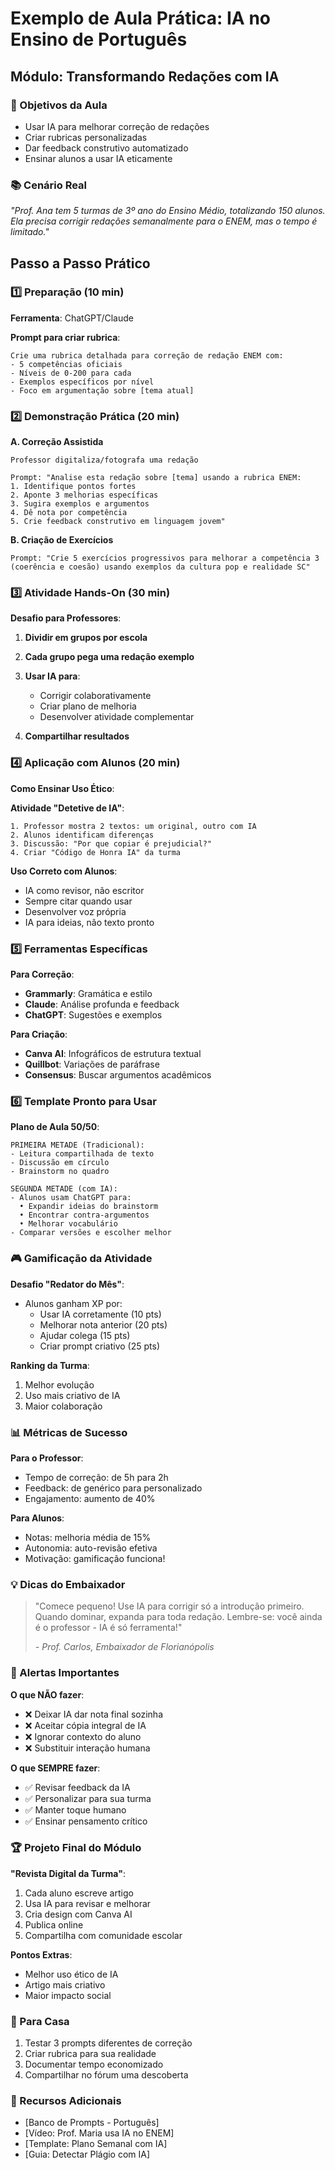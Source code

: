 # Exemplo de Aula Prática: IA no Ensino de Português

## Módulo: Transformando Redações com IA

### 🎯 Objetivos da Aula
- Usar IA para melhorar correção de redações
- Criar rubricas personalizadas
- Dar feedback construtivo automatizado
- Ensinar alunos a usar IA eticamente

### 📚 Cenário Real
*"Prof. Ana tem 5 turmas de 3º ano do Ensino Médio, totalizando 150 alunos. Ela precisa corrigir redações semanalmente para o ENEM, mas o tempo é limitado."*

## Passo a Passo Prático

### 1️⃣ Preparação (10 min)
**Ferramenta**: ChatGPT/Claude

**Prompt para criar rubrica**:
```
Crie uma rubrica detalhada para correção de redação ENEM com:
- 5 competências oficiais
- Níveis de 0-200 para cada
- Exemplos específicos por nível
- Foco em argumentação sobre [tema atual]
```

### 2️⃣ Demonstração Prática (20 min)

**A. Correção Assistida**
```
Professor digitaliza/fotografa uma redação

Prompt: "Analise esta redação sobre [tema] usando a rubrica ENEM:
1. Identifique pontos fortes
2. Aponte 3 melhorias específicas
3. Sugira exemplos e argumentos
4. Dê nota por competência
5. Crie feedback construtivo em linguagem jovem"
```

**B. Criação de Exercícios**
```
Prompt: "Crie 5 exercícios progressivos para melhorar a competência 3 
(coerência e coesão) usando exemplos da cultura pop e realidade SC"
```

### 3️⃣ Atividade Hands-On (30 min)

**Desafio para Professores**:

1. **Dividir em grupos por escola**
2. **Cada grupo pega uma redação exemplo**
3. **Usar IA para**:
   - Corrigir colaborativamente
   - Criar plano de melhoria
   - Desenvolver atividade complementar

4. **Compartilhar resultados**

### 4️⃣ Aplicação com Alunos (20 min)

**Como Ensinar Uso Ético**:

**Atividade "Detetive de IA"**:
```
1. Professor mostra 2 textos: um original, outro com IA
2. Alunos identificam diferenças
3. Discussão: "Por que copiar é prejudicial?"
4. Criar "Código de Honra IA" da turma
```

**Uso Correto com Alunos**:
- IA como revisor, não escritor
- Sempre citar quando usar
- Desenvolver voz própria
- IA para ideias, não texto pronto

### 5️⃣ Ferramentas Específicas

**Para Correção**:
- **Grammarly**: Gramática e estilo
- **Claude**: Análise profunda e feedback
- **ChatGPT**: Sugestões e exemplos

**Para Criação**:
- **Canva AI**: Infográficos de estrutura textual
- **Quillbot**: Variações de paráfrase
- **Consensus**: Buscar argumentos acadêmicos

### 6️⃣ Template Pronto para Usar

**Plano de Aula 50/50**:
```
PRIMEIRA METADE (Tradicional):
- Leitura compartilhada de texto
- Discussão em círculo
- Brainstorm no quadro

SEGUNDA METADE (com IA):
- Alunos usam ChatGPT para:
  • Expandir ideias do brainstorm
  • Encontrar contra-argumentos
  • Melhorar vocabulário
- Comparar versões e escolher melhor
```

### 🎮 Gamificação da Atividade

**Desafio "Redator do Mês"**:
- Alunos ganham XP por:
  - Usar IA corretamente (10 pts)
  - Melhorar nota anterior (20 pts)
  - Ajudar colega (15 pts)
  - Criar prompt criativo (25 pts)

**Ranking da Turma**:
1. Melhor evolução
2. Uso mais criativo de IA
3. Maior colaboração

### 📊 Métricas de Sucesso

**Para o Professor**:
- Tempo de correção: de 5h para 2h
- Feedback: de genérico para personalizado
- Engajamento: aumento de 40%

**Para Alunos**:
- Notas: melhoria média de 15%
- Autonomia: auto-revisão efetiva
- Motivação: gamificação funciona!

### 💡 Dicas do Embaixador

> "Comece pequeno! Use IA para corrigir só a introdução primeiro. 
> Quando dominar, expanda para toda redação. Lembre-se: você 
> ainda é o professor - IA é só ferramenta!"
> 
> *- Prof. Carlos, Embaixador de Florianópolis*

### 🚨 Alertas Importantes

**O que NÃO fazer**:
- ❌ Deixar IA dar nota final sozinha
- ❌ Aceitar cópia integral de IA
- ❌ Ignorar contexto do aluno
- ❌ Substituir interação humana

**O que SEMPRE fazer**:
- ✅ Revisar feedback da IA
- ✅ Personalizar para sua turma
- ✅ Manter toque humano
- ✅ Ensinar pensamento crítico

### 🏆 Projeto Final do Módulo

**"Revista Digital da Turma"**:
1. Cada aluno escreve artigo
2. Usa IA para revisar e melhorar
3. Cria design com Canva AI
4. Publica online
5. Compartilha com comunidade escolar

**Pontos Extras**:
- Melhor uso ético de IA
- Artigo mais criativo
- Maior impacto social

### 📝 Para Casa

1. Testar 3 prompts diferentes de correção
2. Criar rubrica para sua realidade
3. Documentar tempo economizado
4. Compartilhar no fórum uma descoberta

### 🔗 Recursos Adicionais

- [Banco de Prompts - Português]
- [Vídeo: Prof. Maria usa IA no ENEM]
- [Template: Plano Semanal com IA]
- [Guia: Detectar Plágio com IA]
